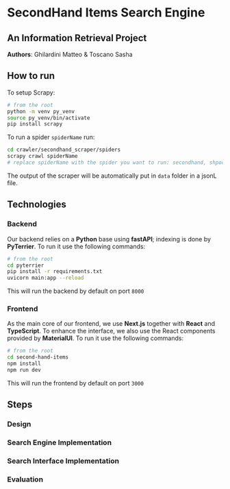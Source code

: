 # SecondHand Items Search Engine

## An Information Retrieval Project

**Authors**: Ghilardini Matteo & Toscano Sasha

## How to run

To setup Scrapy:

```bash
# from the root
python -m venv py_venv
source py_venv/bin/activate
pip install scrapy
```

To run a spider `spiderName` run:

```bash
cd crawler/secondhand_scraper/spiders
scrapy crawl spiderName 
# replace spiderName with the spider you want to run: secondhand, shpock, hand2hand
```

The output of the scraper will be automatically put in `data` folder in a jsonL file.

## Technologies

### Backend

Our backend relies on a **Python** base using **fastAPI**; indexing is done by **PyTerrier**. To run it use the following commands:

```bash
# from the root
cd pyterrier
pip install -r requirements.txt
uvicorn main:app --reload
```

This will run the backend by default on port `8000`

### Frontend

As the main core of our frontend, we use **Next.js** together with **React** and **TypeScript**. To enhance the interface, we also use the React components provided by **MaterialUI**. To run it use the following commands:

```bash
# from the root
cd second-hand-items
npm install
npm run dev
```

This will run the frontend by default on port `3000`

## Steps

### Design
<!-- TODO: Add a picture of the design and the working of the application.
How backend will work (backend itself with PyTerrier), how data are handled, structured, and stored. Show also how frontend and backend will communicate together providing a "documentation-like" fo the RestAPI -->

### Search Engine Implementation
<!-- TODO: how the search engine is actually implemented. Related with the design providing more details related with the implementation; also how the data are provided to the frontend.
<!-- TODO: have a look at scrapy.org
RELATED WITH THE BACKEND -->

### Search Interface Implementation
<!-- TODO: how the frontend is implemented -->

### Evaluation
<!-- TODO: How we perform the userEvaluation, what this influence our system,... -->